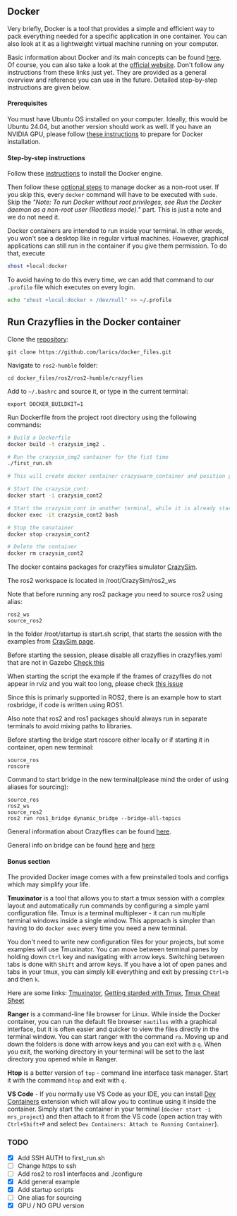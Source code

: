 ## Docker
Very briefly, Docker is a tool that provides a simple and efficient way to pack everything needed for a specific application in one container. You can also look at it as a lightweight virtual machine running on your computer.

Basic information about Docker and its main concepts can be found [here](https://github.com/larics/docker_files/wiki). Of course, you can also take a look at the [official website](https://www.docker.com/). Don't follow any instructions from these links just yet. They are provided as a general overview and reference you can use in the future. Detailed step-by-step instructions are given below.

#### Prerequisites
You must have Ubuntu OS installed on your computer. Ideally, this would be Ubuntu 24.04, but another version should work as well. If you have an NVIDIA GPU, please follow [these instructions](https://github.com/larics/docker_files/wiki/2.-Installation#gpu-support) to prepare for Docker installation.

#### Step-by-step instructions
Follow these [instructions](https://docs.docker.com/engine/install/ubuntu/) to install the Docker engine.

Then follow these [optional steps](https://docs.docker.com/engine/install/linux-postinstall/#manage-docker-as-a-non-root-user) to manage docker as a non-root user. If you skip this, every `docker` command will have to be executed with `sudo`. Skip the _"Note: To run Docker without root privileges, see Run the Docker daemon as a non-root user (Rootless mode)."_ part. This is just a note and we do not need it.

Docker containers are intended to run inside your terminal. In other words, you won't see a desktop like in regular virtual machines. However, graphical applications can still run in the container if you give them permission. To do that, execute
```bash
xhost +local:docker
```
To avoid having to do this every time, we can add that command to our `.profile` file which executes on every login.
```bash
echo "xhost +local:docker > /dev/null" >> ~/.profile
```

## Run Crazyflies in the Docker container

Clone the [repository](https://github.com/larics/docker_files):
```
git clone https://github.com/larics/docker_files.git

```
Navigate to `ros2-humble` folder:
```
cd docker_files/ros2/ros2-humble/crazyflies

```
Add  to  `~/.bashrc` and source it, or type in the current terminal:
```
export DOCKER_BUILDKIT=1
```
Run Dockerfile from the project root directory using the following commands:
```bash
# Build a Dockerfile
docker build -t crazysim_img2 .

# Run the crazysim_img2 container for the fist time
./first_run.sh

# This will create docker container crazyswarm_container and position you into the container

# Start the crazysim_cont:
docker start -i crazysim_cont2

# Start the crazysim_cont in another terminal, while it is already started:
docker exec -it crazysim_cont2 bash

# Stop the conatainer
docker stop crazysim_cont2

# Delete the container
docker rm crazysim_cont2

```
The docker contains packages for crazyflies simulator [CrazySim](https://github.com/gtfactslab/CrazySim).

The ros2 workspace is located in /root/CrazySim/ros2_ws

Note that before running any ros2 package you need to source ros2  using alias:

```
ros2_ws
source_ros2
```

In the folder /root/startup is start.sh script, that starts the session with the examples from [CraySim page](https://github.com/gtfactslab/CrazySim).

Before starting the session, please disable all crazyflies in crazyflies.yaml that are not in Gazebo [Check this](https://github.com/gtfactslab/CrazySim?tab=readme-ov-file#configuration)

When starting the script the example if the frames of crazyflies do not appear in rviz and you wait too long, please check [this issue](https://github.com/gtfactslab/CrazySim/issues/1#issuecomment-1933212957) 

Since this is primarly supported in ROS2, there is an example how to start rosbridge, if code is written using ROS1.

Also note that ros2 and ros1 packages should always run in separate terminals to avoid mixing paths to libraries.

Before starting the bridge start roscore either locally or if starting it in container, open new terminal:

```
source_ros
roscore
```

Command to start bridge in the new terminal(please mind the order of using aliases for sourcing):

```
source_ros
ros2_ws
source_ros2
ros2 run ros1_bridge dynamic_bridge --bridge-all-topics
```

General information about Crazyflies can be found [here](https://www.bitcraze.io/products/crazyflie-2-1/).

General info on bridge can be found [here](https://github.com/ros2/ros1_bridge/blob/master/README.md) and [here](https://docs.ros.org/en/humble/How-To-Guides/Using-ros1_bridge-Jammy-upstream.html)

#### Bonus section
The provided Docker image comes with a few preinstalled tools and configs which may simplify your life.

**Tmuxinator** is a tool that allows you to start a tmux session with a complex layout and automatically run commands by configuring a simple yaml configuration file. Tmux is a terminal multiplexer - it can run multiple terminal windows inside a single window. This approach is simpler than having to do `docker exec` every time you need a new terminal.

You don't need to write new configuration files for your projects, but some examples will use Tmuxinator. You can move between terminal panes by holding down `Ctrl` key and navigating with arrow keys. Switching between tabs is done with `Shift` and arrow keys. If you have a lot of open panes and tabs in your tmux, you can simply kill everything and exit by pressing `Ctrl+b` and then `k`.

Here are some links: [Tmuxinator](https://github.com/tmuxinator/tmuxinator), [Getting starded with Tmux](https://linuxize.com/post/getting-started-with-tmux/), [Tmux Cheat Sheet](https://tmuxcheatsheet.com/)

**Ranger** is a command-line file browser for Linux. While inside the Docker container, you can run the default file browser `nautilus` with a graphical interface, but it is often easier and quicker to view the files directly in the terminal window. You can start ranger with the command `ra`. Moving up and down the folders is done with arrow keys and you can exit with a `q`. When you exit, the working directory in your terminal will be set to the last directory you opened while in Ranger.

**Htop** is a better version of `top` - command line interface task manager. Start it with the command `htop` and exit with `q`.

**VS Code** - If you normally use VS Code as your IDE, you can install [Dev Containers](https://code.visualstudio.com/docs/remote/containers#_sharing-git-credentials-with-your-container) extension which will allow you to continue using it inside the container. Simply start the container in your terminal (`docker start -i mrs_project`) and then attach to it from the VS code (open action tray with `Ctrl+Shift+P` and select `Dev Containers: Attach to Running Container`).

### TODO

- [x] Add SSH AUTH to first_run.sh
- [ ] Change https to ssh
- [ ] Add ros2 to ros1 interfaces and ./configure
- [x] Add general example
- [x] Add startup scripts
- [ ] One alias for sourcing
- [x] GPU / NO GPU version
